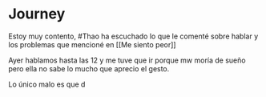 # Journey 

Estoy muy contento, #Thao ha escuchado lo que le comenté sobre hablar y los problemas que mencioné en [[Me siento peor]]

Ayer hablamos hasta las 12 y me tuve que ir porque mw moría de sueño pero ella no sabe lo mucho que aprecio el gesto.

Lo único malo es que d
